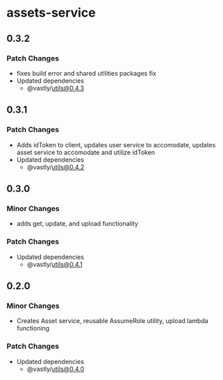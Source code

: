 # assets-service

## 0.3.2

### Patch Changes

- fixes build error and shared utilities packages fix
- Updated dependencies
  - @vastly/utils@0.4.3

## 0.3.1

### Patch Changes

- Adds idToken to client, updates user service to accomodate, updates asset service to accomodate
  and utilize idToken
- Updated dependencies
  - @vastly/utils@0.4.2

## 0.3.0

### Minor Changes

- adds get, update, and upload functionality

### Patch Changes

- Updated dependencies
  - @vastly/utils@0.4.1

## 0.2.0

### Minor Changes

- Creates Asset service, reusable AssumeRole utility, upload lambda functioning

### Patch Changes

- Updated dependencies
  - @vastly/utils@0.4.0
